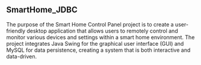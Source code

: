 ## SmartHome_JDBC
The purpose of the Smart Home Control Panel project is to create a user-friendly desktop application that allows users to remotely control and monitor various devices and settings within a smart home environment. The project integrates Java Swing for the graphical user interface (GUI) and MySQL for data persistence, creating a system that is both interactive and data-driven.
